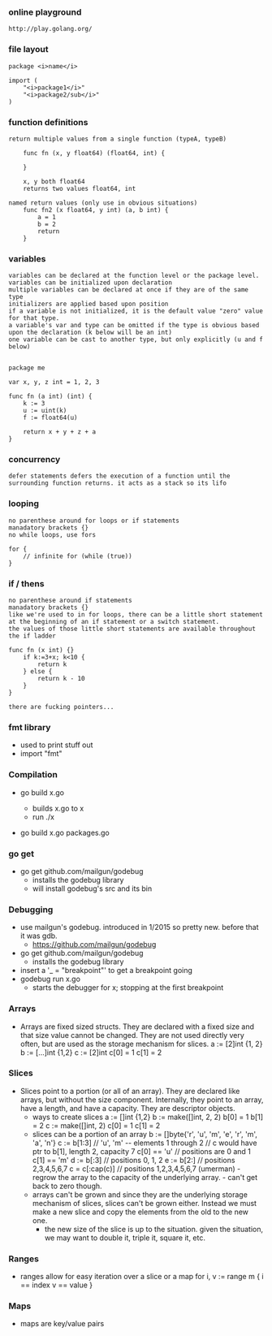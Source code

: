 ### online playground
	http://play.golang.org/
	
### file layout
	package <i>name</i>

	import (
		"<i>package1</i>"
		"<i>package2/sub</i>"
	)

### function definitions
	return multiple values from a single function (typeA, typeB)

		func fn (x, y float64) (float64, int) {

		}

		x, y both float64
		returns two values float64, int

	named return values (only use in obvious situations)
		func fn2 (x float64, y int) (a, b int) {
			a = 1
			b = 2
			return
		}

### variables
	variables can be declared at the function level or the package level.
	variables can be initialized upon declaration
	multiple variables can be declared at once if they are of the same type
	initializers are applied based upon position
	if a variable is not initialized, it is the default value "zero" value for that type.
	a variable's var and type can be omitted if the type is obvious based upon the declaration (k below will be an int)
	one variable can be cast to another type, but only explicitly (u and f below)


	package me

	var x, y, z int = 1, 2, 3

	func fn (a int) (int) {
		k := 3
		u := uint(k)
		f := float64(u)

		return x + y + z + a
	}

### concurrency
	defer statements defers the execution of a function until the surrounding function returns. it acts as a stack so its lifo


### looping
	no parenthese around for loops or if statements
	manadatory brackets {}
	no while loops, use fors

	for {
		// infinite for (while (true))
	}

### if / thens
	no parenthese around if statements
	manadatory brackets {}
	like we're used to in for loops, there can be a little short statement at the beginning of an if statement or a switch statement. 
	the values of those little short statements are available throughout the if ladder

	func fn (x int) {}
		if k:=3+x; k<10 {
			return k
		} else {
			return k - 10
		}
	}

	there are fucking pointers...

### fmt library
* used to print stuff out
* import "fmt"


### Compilation
* go build x.go
	- builds x.go to x
	- run ./x

* go build x.go packages.go

### go get
* go get github.com/mailgun/godebug
	- installs the godebug library
	- will install godebug's src and its bin

### Debugging
* use mailgun's godebug. introduced in 1/2015 so pretty new. before that it was gdb.
	- https://github.com/mailgun/godebug
* go get github.com/mailgun/godebug
	- installs the godebug library
* insert a '_ = "breakpoint"' to get a breakpoint going
* godebug run x.go
	- starts the debugger for x; stopping at the first breakpoint

### Arrays
* Arrays are fixed sized structs. They are declared with a fixed size and that size value cannot be changed. They are not used directly very often, but are used as the storage mechanism for slices.
	a := [2]int {1, 2}
	b := [...]int {1,2}
	c := [2]int
	c[0] = 1
	c[1] = 2

### Slices
* Slices point to a portion (or all of an array). They are declared like arrays, but without the size component. Internally, they point to an array, have a length, and have a capacity. They are descriptor objects.
	- ways to create slices
		a := []int {1,2}
		b := make([]int, 2, 2)
		b[0] = 1
		b[1] = 2
	 	c := make([]int, 2)
		c[0] = 1
		c[1] = 2		
	- slices can be a portion of an array
		b := []byte{'r', 'u', 'm', 'e', 'r', 'm', 'a', 'n'}
		c := b[1:3] // 'u', 'm' -- elements 1 through 2
			// c would have ptr to b[1], length 2, capacity 7 
		c[0] == 'u' // positions are 0 and 1
		c[1] == 'm'
		d := b[:3] // positions 0, 1, 2
		e := b[2:] // positions 2,3,4,5,6,7
		c = c[:cap(c)] // positions 1,2,3,4,5,6,7 (umerman)
			- regrow the array to the capacity of the underlying array.
			- can't get back to zero though. 
	- arrays can't be grown and since they are the underlying storage mechanism of slices, slices can't be grown either. Instead we must make a new slice and copy the elements from the old to the new one.
		- the new size of the slice is up to the situation. given the situation, we may want to double it, triple it, square it, etc.

### Ranges
* ranges allow for easy iteration over a slice or a map
	for i, v := range m {
		i == index
		v == value
	}

### Maps
* maps are key/value pairs










